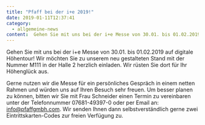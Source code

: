 ```yaml
---
title: "Pfaff bei der i+e 2019!"
date: 2019-01-11T12:37:41
category:
  - allgemeine-news
content:  Gehen Sie mit uns bei der i+e Messe von 30.01. bis 01.02.2019 auf digitale Höhentour! Wir möchten Sie zu unserem neu gestalteten Stand mit der Nummer M111 in der Halle 2 herzlich einladen. Wir rüsten Sie dort für Ihr Höhenglück aus.    Gerne nutzen wir die Messe für ein persönliches Gespräch in einem netten Rahmen und würden uns auf Ihren Besuch sehr freuen. Um besser planen zu können, bitten wir Sie mit Frau Schneider einen Termin zu vereinbaren unter der Telefonnummer 07681-49397-0 oder per Email an: info@pfaffgmbh.com. Wir senden Ihnen dann selbstverständlich gerne zwei Eintrittskarten-Codes zur freien Verfügung zu. 
---
```

Gehen Sie mit uns bei der i+e Messe von 30.01\. bis 01.02.2019 auf digitale Höhentour! Wir möchten Sie zu unserem neu gestalteten Stand mit der Nummer M111 in der Halle 2 herzlich einladen. Wir rüsten Sie dort für Ihr Höhenglück aus.

Gerne nutzen wir die Messe für ein persönliches Gespräch in einem netten Rahmen und würden uns auf Ihren Besuch sehr freuen. Um besser planen zu können, bitten wir Sie mit Frau Schneider einen Termin zu vereinbaren unter der Telefonnummer 07681-49397-0 oder per Email an: info@pfaffgmbh.com. Wir senden Ihnen dann selbstverständlich gerne zwei Eintrittskarten-Codes zur freien Verfügung zu.